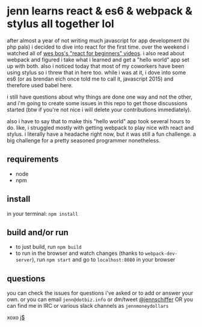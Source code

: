 # jenn learns react & es6 & webpack & stylus all together lol

after almost a year of not writing much javascript for app development (hi php pals) i decided to dive into react for the first time. over the weekend i watched all of [wes bos's "react for beginners" videos](https://reactforbeginners.com/). i also read about webpack and figured i take what i learned and get a "hello world" app set up with both. also i noticed today that most of my coworkers have been using stylus so i threw that in here too. while i was at it, i dove into some es6 (or as brendan eich once told me to call it, javascript 2015) and therefore used babel here.

i still have questions about why things are done one way and not the other, and i'm going to create some issues in this repo to get those discussions started (btw if you're not nice i will delete your contributions immediately).

also i have to say that to make this "hello world" app took several hours to do. like, i struggled mostly with getting webpack to play nice with react and stylus. i literally have a headache right now, but it was still a fun challenge. a big challenge for a pretty seasoned programmer nonetheless.

## requirements
* node
* npm

## install
in your terminal: `npm install`

## build and/or run
* to just build, run `npm build`
* to run in the browser and watch changes (thanks to `webpack-dev-server`), run `npm start` and go to `localhost:8080` in your browser

## questions

you can check the issues for questions i've asked or to add or answer your own. or you can email `jenn@dotbiz.info` or dm/tweet [@jennschiffer](http://twitter.com/jennschiffer) OR you can find me in IRC or various slack channels as `jennmoneydollars`

xoxo [j$](http://jennmoney.biz)
